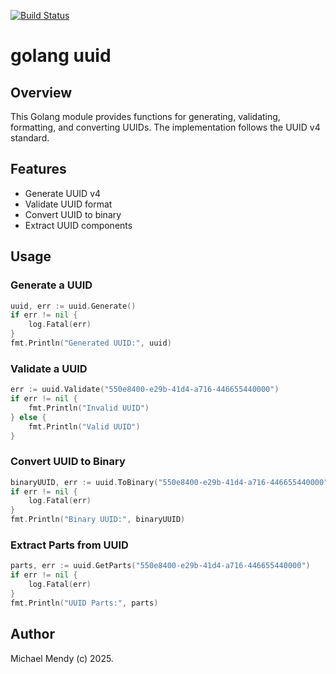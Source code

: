 [![Build Status](https://app.travis-ci.com/Montana/golang-uuid.svg?token=U865GtC2ptqX3Ezf3Fzb&branch=master)](https://app.travis-ci.com/Montana/golang-uuid)

# golang uuid 

## Overview

This Golang module provides functions for generating, validating, formatting, and converting UUIDs. The implementation follows the UUID v4 standard.

## Features
- Generate UUID v4
- Validate UUID format
- Convert UUID to binary
- Extract UUID components

## Usage

### Generate a UUID
```go
uuid, err := uuid.Generate()
if err != nil {
    log.Fatal(err)
}
fmt.Println("Generated UUID:", uuid)
```

### Validate a UUID
```go
err := uuid.Validate("550e8400-e29b-41d4-a716-446655440000")
if err != nil {
    fmt.Println("Invalid UUID")
} else {
    fmt.Println("Valid UUID")
}
```

### Convert UUID to Binary
```go
binaryUUID, err := uuid.ToBinary("550e8400-e29b-41d4-a716-446655440000")
if err != nil {
    log.Fatal(err)
}
fmt.Println("Binary UUID:", binaryUUID)
```

### Extract Parts from UUID
```go
parts, err := uuid.GetParts("550e8400-e29b-41d4-a716-446655440000")
if err != nil {
    log.Fatal(err)
}
fmt.Println("UUID Parts:", parts)
```

## Author 

Michael Mendy (c) 2025.
